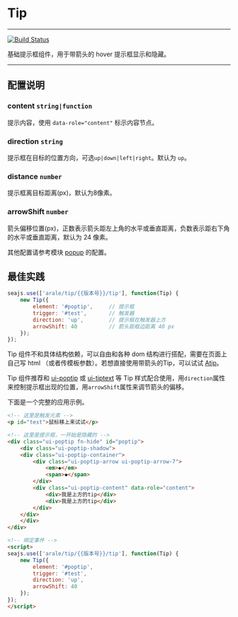 # Tip

---

[![Build Status](https://secure.travis-ci.org/aralejs/tip.png)](https://travis-ci.org/aralejs/tip)

基础提示框组件，用于带箭头的 hover 提示框显示和隐藏。

---

## 配置说明

### content `string|function`

提示内容，使用 `data-role="content"` 标示内容节点。

### direction `string`

提示框在目标的位置方向，可选`up|down|left|right`。默认为 `up`。

### distance `number`

提示框离目标距离(px)，默认为8像素。


### arrowShift `number`

箭头偏移位置(px)，正数表示箭头距左上角的水平或垂直距离，负数表示距右下角的水平或垂直距离，默认为 24 像素。

其他配置请参考模块 [popup](../popup/) 的配置。


## 最佳实践

```js
seajs.use(['arale/tip/{{版本号}}/tip'], function(Tip) {
    new Tip({
        element: '#poptip',     // 提示框    
        trigger: '#test',       // 触发器
        direction: 'up',        // 提示框在触发器上方
        arrowShift: 40          // 箭头距框边距离 40 px
    });
});
```

Tip 组件不和具体结构依赖，可以自由和各种 dom 结构进行搭配，需要在页面上自己写 html （或者传模板参数）。若想直接使用带箭头的Tip，可以试试 [Atip](http://aralejs.org/tip/docs/atip.html)。

Tip 组件推荐和 [ui-poptip](https://a.alipayobjects.com/al/alice.components.ui-poptip-1.3-src.css8) 或 [ui-tiptext](https://a.alipayobjects.com/al/alice.components.ui-tiptext-1.1-src.css) 等 Tip 样式配合使用，用`direction`属性来控制提示框出现的位置，用`arrowShift`属性来调节箭头的偏移。

下面是一个完整的应用示例。

```html
<!-- 这里是触发元素 -->
<p id="test">鼠标移上来试试</p>

<!-- 这里是提示框，一开始是隐藏的 -->
<div class="ui-poptip fn-hide" id="poptip">
    <div class="ui-poptip-shadow">
    <div class="ui-poptip-container">
        <div class="ui-poptip-arrow ui-poptip-arrow-7">
            <em>◆</em>
            <span>◆</span>
        </div>                  
        <div class="ui-poptip-content" data-role="content">
            <div>我是上方的tip</div>
            <div>我是上方的tip</div>            
        </div>
    </div>
    </div>
</div>

<!-- 绑定事件 -->
<script>
seajs.use(['arale/tip/{{版本号}}/tip'], function(Tip) {
    new Tip({
        element: '#poptip',    
        trigger: '#test',
        direction: 'up',
        arrowShift: 40
    });
});
</script>
```

